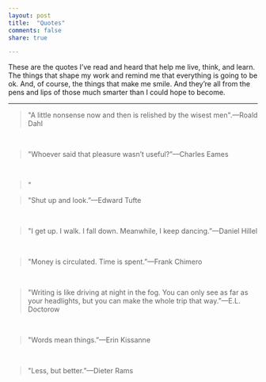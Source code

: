 ```yaml
--- 
layout: post
title:  "Quotes"
comments: false
share: true

---
```

These are the quotes I’ve read and heard that help me live, think, and learn. The things that shape my work and remind me that everything is going to be ok. And, of course, the things that make me smile. And they’re all from the pens and lips of those much smarter than I could hope to become.

---
>"A little nonsense now and then is relished by the wisest men".—Roald Dahl

&nbsp;

>"Whoever said that pleasure wasn’t useful?”—Charles Eames

&nbsp;

>"
&nbsp;

>"Shut up and look.”—Edward Tufte

&nbsp;

>"I get up. I walk. I fall down. Meanwhile, I keep dancing.”—Daniel Hillel

&nbsp;

>"Money is circulated. Time is spent.”—Frank Chimero

&nbsp;

>"Writing is like driving at night in the fog. You can only see as far as your headlights, but you can make the whole trip that way.”—E.L. Doctorow

&nbsp;

>"Words mean things.”—Erin Kissanne

&nbsp;

>"Less, but better.”—Dieter Rams
